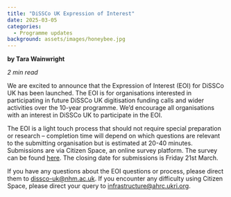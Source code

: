 ```yaml
---
title: "DiSSCo UK Expression of Interest"
date: 2025-03-05
categories:
  - Programme updates
background: assets/images/honeybee.jpg
---
```


**by Tara Wainwright**

_2 min read_

We are excited to announce that the Expression of Interest (EOI) for DiSSCo UK has been launched. The EOI is for organisations interested in participating in future DiSSCo UK digitisation funding calls and wider activities over the 10-year programme. We’d encourage all organisations with an interest in DiSSCo UK to participate in the EOI.  

The EOI is a light touch process that should not require special preparation or research – completion time will depend on which questions are relevant to the submitting organisation but is estimated at 20-40 minutes. Submissions are via Citizen Space, an online survey platform. The survey can be found [here](https://engagementhub.ukri.org/ahrc-infrastructure/dissco-expression-of-interest/). The closing date for submissions is Friday 21st March.  

If you have any questions about the EOI questions or process, please direct them to dissco-uk@nhm.ac.uk. If you encounter any difficulty using Citizen Space, please direct your query to infrastructure@ahrc.ukri.org. 
